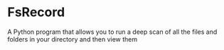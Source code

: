 # FsRecord
A Python program that allows you to run a deep scan of all the files and folders in your directory and then view them

